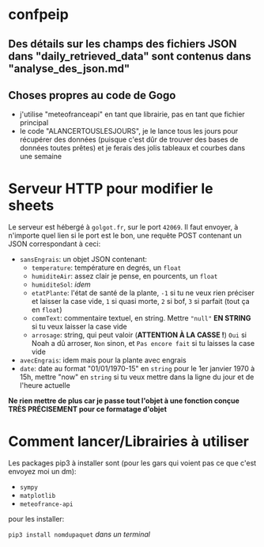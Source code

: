 # confpeip

## Des détails sur les champs des fichiers JSON dans "daily_retrieved_data" sont contenus dans "analyse_des_json.md"

## Choses propres au code de Gogo

* j'utilise "meteofranceapi" en tant que librairie, pas en tant que fichier principal
* le code "ALANCERTOUSLESJOURS", je le lance tous les jours pour récupérer des données (puisque c'est dûr de trouver des bases de données toutes prêtes) et je ferais des jolis tableaux et courbes dans une semaine

# Serveur HTTP pour modifier le sheets
Le serveur est hébergé à `golgot.fr`, sur le port `42069`.
Il faut envoyer, à n'importe quel lien si le port est le bon, une requête POST contenant un JSON correspondant à ceci:
* `sansEngrais`: un objet JSON contenant:
    * `temperature`: température en degrés, un `float`
    * `humiditeAir`: assez clair je pense, en pourcents, un `float`
    * `humiditeSol`: *idem*
    * `etatPlante`: l'état de santé de la plante, `-1` si tu ne veux rien préciser et laisser la case vide, `1` si quasi morte, `2` si bof, `3` si parfait (tout ça en `float`)
    * `commText`: commentaire textuel, en string. Mettre `"null"` **EN STRING** si tu veux laisser la case vide
    * `arrosage`: string, qui peut valoir (**ATTENTION À LA CASSE !**) `Oui` si Noah a dû arroser, `Non` sinon, et `Pas encore fait` si tu laisses la case vide
* `avecEngrais`: idem mais pour la plante avec engrais
* `date`: date au format "01/01/1970-15" en `string` pour le 1er janvier 1970 à 15h, mettre "now" en `string` si tu veux mettre dans la ligne du jour et de l'heure actuelle

**Ne rien mettre de plus car je passe tout l'objet à une fonction conçue TRÈS PRÉCISEMENT pour ce formatage d'objet**

# Comment lancer/Librairies à utiliser

Les packages pip3 à installer sont (pour les gars qui voient pas ce que c'est envoyez moi un dm):
* `sympy`
* `matplotlib`
* `meteofrance-api`

pour les installer:

`pip3 install nomdupaquet` *dans un terminal*